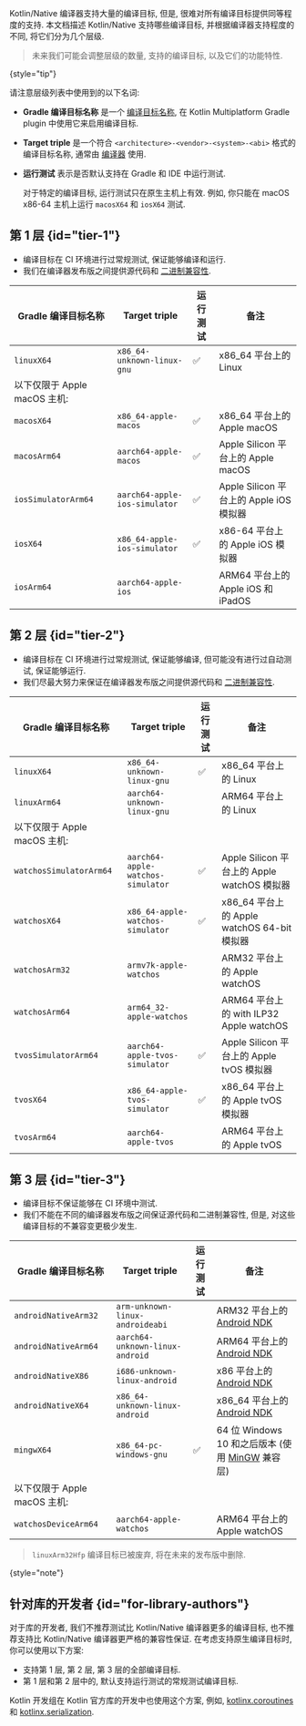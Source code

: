 [//]: # (title: Kotlin/Native 支持的目标平台)

Kotlin/Native 编译器支持大量的编译目标, 但是, 很难对所有编译目标提供同等程度的支持.
本文档描述 Kotlin/Native 支持哪些编译目标, 并根据编译器支持程度的不同, 将它们分为几个层级.

> 未来我们可能会调整层级的数量, 支持的编译目标, 以及它们的功能特性.
>
{style="tip"}

请注意层级列表中使用到的以下名词:

* **Gradle 编译目标名称** 是一个 [编译目标名称](multiplatform-dsl-reference.md#targets),
  在 Kotlin Multiplatform Gradle plugin 中使用它来启用编译目标.
* **Target triple** 是一个符合 `<architecture>-<vendor>-<system>-<abi>` 格式的编译目标名称,
  通常由 [编译器](https://clang.llvm.org/docs/CrossCompilation.html#target-triple) 使用.
* **运行测试** 表示是否默认支持在 Gradle 和 IDE 中运行测试.

  对于特定的编译目标, 运行测试只在原生主机上有效. 例如, 你只能在 macOS x86-64 主机上运行 `macosX64` 和 `iosX64` 测试.

## 第 1 层 {id="tier-1"}

* 编译目标在 CI 环境进行过常规测试, 保证能够编译和运行.
* 我们在编译器发布版之间提供源代码和 [二进制兼容性](https://youtrack.jetbrains.com/issue/KT-42293).

| Gradle 编译目标名称         | Target triple                 | 运行测试 | 备注                               |
|-----------------------|-------------------------------|------|----------------------------------|
| `linuxX64`            | `x86_64-unknown-linux-gnu`    | ✅    | x86_64 平台上的 Linux                |
| 以下仅限于 Apple macOS 主机: |                               |      |                                  |
| `macosX64`            | `x86_64-apple-macos`          | ✅    | x86_64 平台上的 Apple macOS          |
| `macosArm64`          | `aarch64-apple-macos`         | ✅    | Apple Silicon 平台上的 Apple macOS   |
| `iosSimulatorArm64`   | `aarch64-apple-ios-simulator` | ✅    | Apple Silicon 平台上的 Apple iOS 模拟器 |
| `iosX64`              | `x86_64-apple-ios-simulator`  | ✅    | x86-64 平台上的 Apple iOS 模拟器        |
| `iosArm64`            | `aarch64-apple-ios`           |      | ARM64 平台上的 Apple iOS 和 iPadOS    |

## 第 2 层 {id="tier-2"}

* 编译目标在 CI 环境进行过常规测试, 保证能够编译, 但可能没有进行过自动测试, 保证能够运行.
* 我们尽最大努力来保证在编译器发布版之间提供源代码和 [二进制兼容性](https://youtrack.jetbrains.com/issue/KT-42293).

| Gradle 编译目标名称           | Target triple                     | 运行测试 | 备注                                   |
|-------------------------|-----------------------------------|------|--------------------------------------|
| `linuxX64`              | `x86_64-unknown-linux-gnu`        | ✅    | x86_64 平台上的 Linux                    |
| `linuxArm64`            | `aarch64-unknown-linux-gnu`       |      | ARM64 平台上的 Linux                     |
| 以下仅限于 Apple macOS 主机:   |                                   |      |                                      |
| `watchosSimulatorArm64` | `aarch64-apple-watchos-simulator` | ✅    | Apple Silicon 平台上的 Apple watchOS 模拟器 |
| `watchosX64`            | `x86_64-apple-watchos-simulator`  | ✅    | x86_64 平台上的 Apple watchOS 64-bit 模拟器 |
| `watchosArm32`          | `armv7k-apple-watchos`            |      | ARM32 平台上的 Apple watchOS             |
| `watchosArm64`          | `arm64_32-apple-watchos`          |      | ARM64 平台上的 with ILP32 Apple watchOS  |
| `tvosSimulatorArm64`    | `aarch64-apple-tvos-simulator`    | ✅    | Apple Silicon 平台上的 Apple tvOS 模拟器    |
| `tvosX64`               | `x86_64-apple-tvos-simulator`     | ✅    | x86_64 平台上的 Apple tvOS 模拟器           |
| `tvosArm64`             | `aarch64-apple-tvos`              |      | ARM64 平台上的 Apple tvOS                |

## 第 3 层 {id="tier-3"}

* 编译目标不保证能够在 CI 环境中测试.
* 我们不能在不同的编译器发布版之间保证源代码和二进制兼容性, 但是, 对这些编译目标的不兼容变更极少发生.

| Gradle 编译目标名称         | Target triple                   | 运行测试 | 备注                                                                |
|-----------------------|---------------------------------|------|-------------------------------------------------------------------|
| `androidNativeArm32`  | `arm-unknown-linux-androideabi` |      | ARM32 平台上的 [Android NDK](https://developer.android.com/ndk)       |
| `androidNativeArm64`  | `aarch64-unknown-linux-android` |      | ARM64 平台上的 [Android NDK](https://developer.android.com/ndk)       |
| `androidNativeX86`    | `i686-unknown-linux-android`    |      | x86 平台上的 [Android NDK](https://developer.android.com/ndk)         |
| `androidNativeX64`    | `x86_64-unknown-linux-android`  |      | x86_64 平台上的 [Android NDK](https://developer.android.com/ndk)      |
| `mingwX64`            | `x86_64-pc-windows-gnu`         | ✅    | 64 位 Windows 10 和之后版本 (使用 [MinGW](https://www.mingw-w64.org) 兼容层) |
| 以下仅限于 Apple macOS 主机: |                                 |      |                                                                   |
| `watchosDeviceArm64`  | `aarch64-apple-watchos`         |      | ARM64 平台上的 Apple watchOS                                          |

> `linuxArm32Hfp` 编译目标已被废弃, 将在未来的发布版中删除.
>
{style="note"}

## 针对库的开发者 {id="for-library-authors"}

对于库的开发者, 我们不推荐测试比 Kotlin/Native 编译器更多的编译目标, 也不推荐支持比 Kotlin/Native 编译器更严格的兼容性保证.
在考虑支持原生编译目标时, 你可以使用以下方案:

* 支持第 1 层, 第 2 层, 第 3 层的全部编译目标.
* 第 1 层和第 2 层中的, 默认支持运行测试的常规测试编译目标.

Kotlin 开发组在 Kotlin 官方库的开发中也使用这个方案,
例如, [kotlinx.coroutines](coroutines-guide.md) 和 [kotlinx.serialization](serialization.md).
